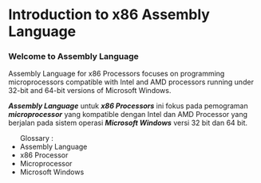 <h1>Introduction to x86 Assembly Language</h1>

<h3>Welcome to Assembly Language</h3>
Assembly Language for x86 Processors focuses on programming microprocessors compatible
with Intel and AMD processors running under 32-bit and 64-bit versions of Microsoft Windows.

<p><i><strong>Assembly Language</strong></i> untuk <i><strong>x86 Processors</strong></i> ini fokus pada pemograman <i><strong>microprocessor</strong></i> yang kompatible dengan Intel dan AMD Processor yang berjalan pada sistem operasi <i><strong>Microsoft Windows</strong></i> versi 32 bit dan 64 bit.</p>


<ul>
Glossary :
<li>Assembly Language</li>
<li>x86 Processor</li>
<li>Microprocessor</li>
<li>Microsoft Windows</li>
</ul>
